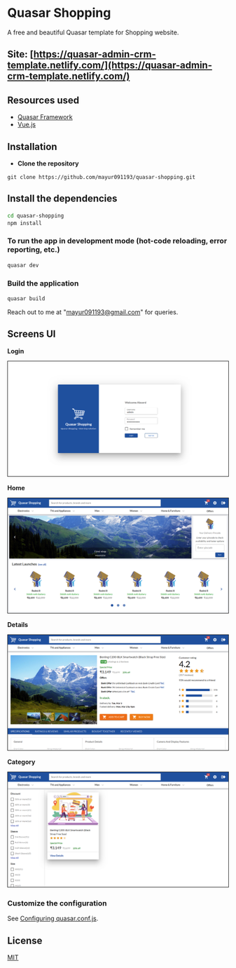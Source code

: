 # Quasar Shopping

A free and beautiful Quasar template for Shopping website.

## Site: [https://quasar-admin-crm-template.netlify.com/](https://quasar-admin-crm-template.netlify.com/)

## Resources used
* [Quasar Framework](https://quasar.dev/)
* [Vue.js](https://vuejs.org/)


## Installation

* **Clone the repository**

```
git clone https://github.com/mayur091193/quasar-shopping.git
```

## Install the dependencies
```bash
cd quasar-shopping
npm install
```

### To run the app in development mode (hot-code reloading, error reporting, etc.)
```bash
quasar dev
```


### Build the application
```bash
quasar build
```

Reach out to me at "mayur091193@gmail.com" for queries.

## Screens UI
**Login**
<p float="left">
        <kbd>
<img src="src/assets/login.png" border="1" alt="Login"
        title="Login"  />
                </kbd>
</p>

**Home**
<p float="left">
	<kbd>
<img src="src/assets/home.png" border="1" alt="Dashboard"
	title="Home"  />
		</kbd>
</p>

**Details**
<p float="left">
	<kbd>
<img src="src/assets/details.png" border="1" alt="Customer Management"
	title="Details"  />	
	</kbd>
</p>

**Category**
<p float="left">
	<kbd>
<img src="src/assets/category.png" border="1" alt="Change Request"
	title="Category"  />
	</kbd>
</p>

### Customize the configuration
See [Configuring quasar.conf.js](https://quasar.dev/quasar-cli/quasar-conf-js).

## License

[MIT](http://opensource.org/licenses/MIT)
